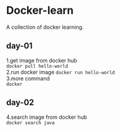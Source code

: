 # Docker-learn
A collection of docker learning.  

## day-01
1.get image from docker hub  
<code>docker pull hello-world</code>  
2.run docker image
<code>docker run hello-world</code>  
3.more command  
<code>docker</code>  
## day-02
4.search image from docker hub  
<code>docker search java</code>
